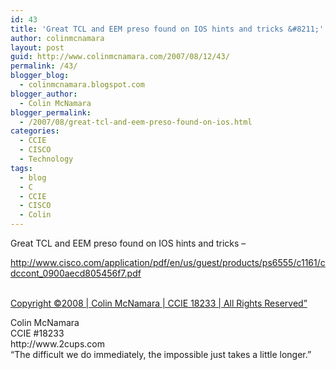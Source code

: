 ```yaml
---
id: 43
title: 'Great TCL and EEM preso found on IOS hints and tricks &#8211;'
author: colinmcnamara
layout: post
guid: http://www.colinmcnamara.com/2007/08/12/43/
permalink: /43/
blogger_blog:
  - colinmcnamara.blogspot.com
blogger_author:
  - Colin McNamara
blogger_permalink:
  - /2007/08/great-tcl-and-eem-preso-found-on-ios.html
categories:
  - CCIE
  - CISCO
  - Technology
tags:
  - blog
  - C
  - CCIE
  - CISCO
  - Colin
---
```

Great TCL and EEM preso found on IOS hints and tricks &#8211;

http://www.cisco.com/application/pdf/en/us/guest/products/ps6555/c1161/cdccont_0900aecd805456f7.pdf

<a href="http://www.cisco.com/application/pdf/en/us/guest/products/ps6555/c1161/cdccont_0900aecd805456f7.pdf" target="_parent"></a>  
[Copyright ©2008 | Colin McNamara | CCIE 18233 | All Rights Reserved&#8221;][1]

<p class="blogger-post-footer">
  Colin McNamara<br /> CCIE #18233<br /> http://www.2cups.com<br /> &#8220;The difficult we do immediately, the impossible just takes a little longer.&#8221;
</p>

 [1]: http://www.colinmcnamara.com "Copyright ©2008 | Colin McNamara | CCIE 18233 | All Rights Reserved"